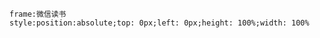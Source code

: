 ```custom-frames  
frame:微信读书  
style:position:absolute;top: 0px;left: 0px;height: 100%;width: 100%  
```
